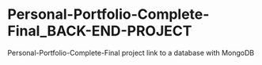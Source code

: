 # Personal-Portfolio-Complete-Final_BACK-END-PROJECT
Personal-Portfolio-Complete-Final project link to a database with MongoDB
